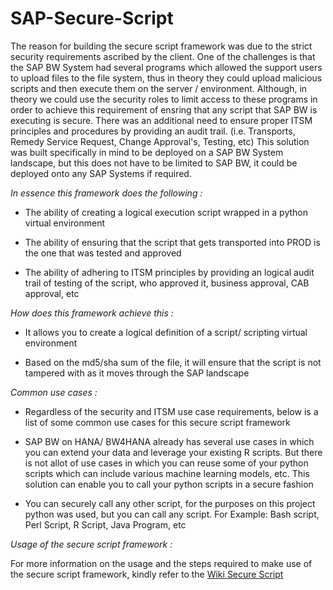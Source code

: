 # SAP-Secure-Script

The reason for building the secure script framework was due to the strict security requirements ascribed by the client. One of the challenges is that the SAP BW System had several programs which allowed the support users to upload files to the file system, thus in theory they could upload malicious scripts and then execute them on the server / environment.
Although, in theory we could use the security roles to limit access to these programs in order to achieve this requirement of ensring that any script that SAP BW is executing is secure. There was an additional need to ensure proper ITSM principles and procedures by providing an audit trail. (i.e. Transports, Remedy Service Request, Change Approval's, Testing, etc)
This solution was built specifically in mind to be deployed on a SAP BW System landscape, but this does not have to be limited to SAP BW, it could be deployed onto any SAP Systems if required. 


*In essence this framework does the following :*

  * The ability of creating a logical execution script wrapped in a python virtual environment
  
  * The ability of ensuring that the script that gets transported into PROD is the one that was tested and approved

  * The ability of adhering to ITSM principles by providing an logical audit trail of testing of the script, who approved it, business approval, CAB approval, etc

*How does this framework achieve this :*

  * It allows you to create a logical definition of a script/ scripting virtual environment

  * Based on the md5/sha sum of the file, it will ensure that the script is not tampered with as it moves through the SAP landscape

*Common use cases :*

  * Regardless of the security and ITSM use case requirements, below is a list of some common use cases for this secure script framework

  * SAP BW on HANA/ BW4HANA already has several use cases in which you can extend your data and leverage your existing R scripts. But there is not allot of use cases in which you can reuse some of your python scripts which can include various machine learning models, etc. This solution can enable you to call your python scripts in a secure fashion

  * You can securely call any other script, for the purposes on this project python was used, but you can call any script. For Example: Bash script, Perl Script, R Script, Java Program, etc

*Usage of the secure script framework :*

For more information on the usage and the steps required to make use of the secure script framework, kindly refer to the [Wiki Secure Script](https://github.com/jacintod/SAP-Secure-Script/wiki "SAP Secure Script Framework")
